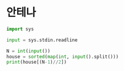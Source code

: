 # 안테나

```python
import sys

input = sys.stdin.readline

N = int(input())
house = sorted(map(int, input().split()))
print(house[(N-1)//2])
```

